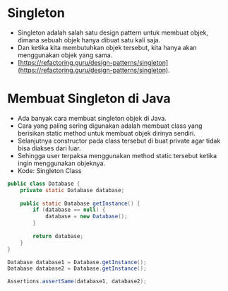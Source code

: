 # Singleton
- Singleton adalah salah satu design pattern untuk membuat objek, dimana sebuah objek hanya dibuat satu kali saja.
- Dan ketika kita membutuhkan objek tersebut, kita hanya akan menggunakan objek yang sama.
- [https://refactoring.guru/design-patterns/singleton](https://refactoring.guru/design-patterns/singleton).

# Membuat Singleton di Java
- Ada banyak cara membuat singleton objek di Java.
- Cara yang paling sering digunakan adalah membuat class yang berisikan static method untuk membuat objek dirinya sendiri.
- Selanjutnya constructor pada class tersebut di buat private agar tidak bisa diakses dari luar.
- Sehingga user terpaksa menggunakan method static tersebut ketika ingin menggunakan objeknya.
- Kode: Singleton Class
```java
public class Database {
    private static Database database;
    
    public static Database getInstance() {
        if (database == null) {
            database = new Database();
        }
        
        return database;
    }
}

Database database1 = Database.getInstance();
Database database2 = Database.getInstance();

Assertions.assertSame(database1, database2);
```